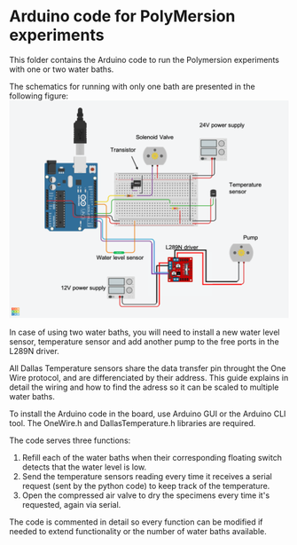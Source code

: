 # Arduino code for PolyMersion experiments

This folder contains the Arduino code to run the Polymersion experiments with one or two water baths. 

The schematics for running with only one bath are presented in the following figure:
![Circuit schematic](Schematic.png)

In case of using two water baths, you will need to install a new water level sensor, temperature sensor and add another pump to the free ports in the L289N driver. 


All Dallas Temperature sensors share the data transfer pin throught the One Wire protocol, and are differenciated by their address. This guide explains in detail the wiring and how to find the adress so it can be scaled to multiple water baths.

To install the Arduino code in the board, use Arduino GUI or the Arduino CLI tool. The OneWire.h and DallasTemperature.h libraries are required.

The code serves three functions:
1. Refill each of the water baths when their corresponding floating switch detects that the water level is low.
2. Send the temperature sensors reading every time it receives a serial request (sent by the python code) to keep track of the temperature.
3. Open the compressed air valve to dry the specimens every time it's requested, again via serial.

The code is commented in detail so every function can be modified if needed to extend functionality or the number of water baths available.
